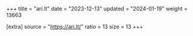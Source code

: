 +++
title = "ari.lt"
date = "2023-12-13"
updated = "2024-01-19"
weight = 13663

[extra]
source = "https://ari.lt/"
ratio = 13
size = 13
+++
